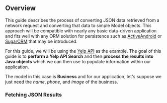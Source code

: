 ## Overview

This guide describes the process of converting JSON data retrieved from a network request and converting that data to simple Model objects. This approach will be compatible with nearly any basic data-driven application and fits well with any ORM solution for persistence such as [ActiveAndroid](http://www.activeandroid.com/) or [SugarORM](http://satyan.github.io/sugar/) that may be introduced.

For this guide, we will be using the [Yelp API](http://www.yelp.com/developers/documentation/v2/search_api#searchGP) as the example. The goal of this guide is to **perform a Yelp API Search** and then **process the results into Java objects** which we can then use to populate information within our application.

The model in this case is **Business** and for our application, let's suppose we just need the _name_, _phone_, and _image_ of the business.

### Fetching JSON Results

